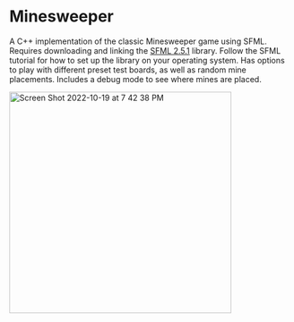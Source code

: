 # Minesweeper
A C++ implementation of the classic Minesweeper game using SFML. Requires downloading and linking the
[SFML 2.5.1](https://www.sfml-dev.org/download/sfml/2.5.1/) library. Follow the SFML tutorial for how to set up the library on your operating system.
Has options to play with different preset test boards, as well as random mine placements. Includes a debug mode to see where mines are placed.

<img width="396" alt="Screen Shot 2022-10-19 at 7 42 38 PM" src="https://user-images.githubusercontent.com/62037622/196765773-45ca2873-9691-44f2-bc13-1a0328284222.png">
